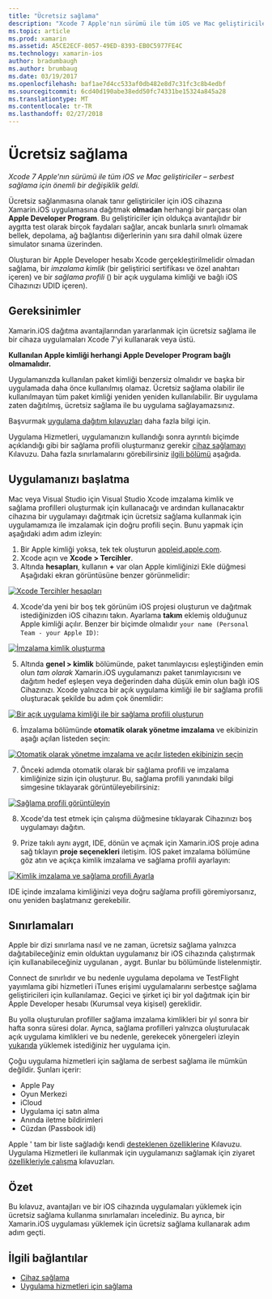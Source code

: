 ```yaml
---
title: "Ücretsiz sağlama"
description: "Xcode 7 Apple'nın sürümü ile tüm iOS ve Mac geliştiriciler – serbest sağlama için önemli bir değişiklik geldi."
ms.topic: article
ms.prod: xamarin
ms.assetid: A5CE2ECF-8057-49ED-8393-EB0C5977FE4C
ms.technology: xamarin-ios
author: bradumbaugh
ms.author: brumbaug
ms.date: 03/19/2017
ms.openlocfilehash: baf1ae7d4cc533af0db482e8d7c31fc3c8b4edbf
ms.sourcegitcommit: 6cd40d190abe38edd50fc74331be15324a845a28
ms.translationtype: MT
ms.contentlocale: tr-TR
ms.lasthandoff: 02/27/2018
---
```

# <a name="free-provisioning"></a>Ücretsiz sağlama

_Xcode 7 Apple'nın sürümü ile tüm iOS ve Mac geliştiriciler – serbest sağlama için önemli bir değişiklik geldi._

Ücretsiz sağlanmasına olanak tanır geliştiriciler için iOS cihazına Xamarin.iOS uygulamasına dağıtmak **olmadan** herhangi bir parçası olan **Apple Developer Program**. Bu geliştiriciler için oldukça avantajlıdır bir aygıtta test olarak birçok faydaları sağlar, ancak bunlarla sınırlı olmamak bellek, depolama, ağ bağlantısı diğerlerinin yanı sıra dahil olmak üzere simulator sınama üzerinden.

Oluşturan bir Apple Developer hesabı Xcode gerçekleştirilmelidir olmadan sağlama, bir *imzalama kimlik* (bir geliştirici sertifikası ve özel anahtarı içeren) ve bir *sağlama profili* () bir açık uygulama kimliği ve bağlı iOS Cihazınızı UDID içeren).

## <a name="requirements"></a>Gereksinimler

Xamarin.iOS dağıtma avantajlarından yararlanmak için ücretsiz sağlama ile bir cihaza uygulamaları Xcode 7'yi kullanarak veya üstü.

**Kullanılan Apple kimliği herhangi Apple Developer Program bağlı olmamalıdır.**

Uygulamanızda kullanılan paket kimliği benzersiz olmalıdır ve başka bir uygulamada daha önce kullanılmış olamaz. Ücretsiz sağlama olabilir ile kullanılmayan tüm paket kimliği yeniden yeniden kullanılabilir. Bir uygulama zaten dağıtılmış, ücretsiz sağlama ile bu uygulama sağlayamazsınız. 

Başvurmak [uygulama dağıtım kılavuzları](~/ios/deploy-test/app-distribution/index.md) daha fazla bilgi için.

Uygulama Hizmetleri, uygulamanızın kullandığı sonra ayrıntılı biçimde açıklandığı gibi bir sağlama profili oluşturmanız gerekir [cihaz sağlamayı](~/ios/get-started/installation/device-provisioning/index.md#appservices) Kılavuzu. Daha fazla sınırlamalarını görebilirsiniz [ilgili bölümü](#limitations) aşağıda.


## <a name="a-namelaunching--launching-your-app"></a><a name="launching" /> Uygulamanızı başlatma

Mac veya Visual Studio için Visual Studio Xcode imzalama kimlik ve sağlama profilleri oluşturmak için kullanacağı ve ardından kullanacaktır cihazına bir uygulamayı dağıtmak için ücretsiz sağlama kullanmak için uygulamamıza ile imzalamak için doğru profili seçin. Bunu yapmak için aşağıdaki adım adım izleyin:

1. Bir Apple kimliği yoksa, tek tek oluşturun [appleid.apple.com](https://appleid.apple.com/account).
2. Xcode açın ve **Xcode > Tercihler**.
3. Altında **hesapları**, kullanın  **+**  var olan Apple kimliğinizi Ekle düğmesi Aşağıdaki ekran görüntüsüne benzer görünmelidir:

  [ ![](free-provisioning-images/launchapp1.png "Xcode Tercihler hesapları")](free-provisioning-images/launchapp1.png)

4. Xcode'da yeni bir boş tek görünüm iOS projesi oluşturun ve dağıtmak istediğinizden iOS cihazını takın. Ayarlama **takım** eklemiş olduğunuz Apple kimliği açılır. Benzer bir biçimde olmalıdır `your name (Personal Team - your Apple ID)`:

  [ ![](free-provisioning-images/launchapp2.png "İmzalama kimlik oluşturma")](free-provisioning-images/launchapp2.png)

5. Altında **genel > kimlik** bölümünde, paket tanımlayıcısı eşleştiğinden emin olun _tam olarak_ Xamarin.iOS uygulamanızı paket tanımlayıcısını ve dağıtım hedef eşleşen veya değerinden daha düşük emin olun bağlı iOS Cihazınızı. Xcode yalnızca bir açık uygulama kimliği ile bir sağlama profili oluşturacak şekilde bu adım çok önemlidir:

  [![](free-provisioning-images/launchapp5.png "Bir açık uygulama kimliği ile bir sağlama profili oluşturun")](free-provisioning-images/launchapp5.png)

6. İmzalama bölümünde **otomatik olarak yönetme imzalama** ve ekibinizin aşağı açılan listeden seçin:

  [![](free-provisioning-images/launchapp6.png "Otomatik olarak yönetme imzalama ve açılır listeden ekibinizin seçin")](free-provisioning-images/launchapp6.png)

7. Önceki adımda otomatik olarak bir sağlama profili ve imzalama kimliğinize sizin için oluşturur. Bu, sağlama profili yanındaki bilgi simgesine tıklayarak görüntüleyebilirsiniz:

  [![](free-provisioning-images/launchapp7.png "Sağlama profili görüntüleyin")](free-provisioning-images/launchapp7.png)

8. Xcode'da test etmek için çalışma düğmesine tıklayarak Cihazınızı boş uygulamayı dağıtın.

9. Prize takılı aynı aygıt, IDE, dönün ve açmak için Xamarin.iOS proje adına sağ tıklayın **proje seçenekleri** iletişim. İOS paket imzalama bölümüne göz atın ve açıkça kimlik imzalama ve sağlama profili ayarlayın:

  [![](free-provisioning-images/launchapp8.png "Kimlik imzalama ve sağlama profili Ayarla")](free-provisioning-images/launchapp8.png)

IDE içinde imzalama kimliğinizi veya doğru sağlama profili göremiyorsanız, onu yeniden başlatmanız gerekebilir.


## <a name="a-namelimitations-limitations"></a><a name="limitations" />Sınırlamaları

Apple bir dizi sınırlama nasıl ve ne zaman, ücretsiz sağlama yalnızca dağıtabileceğiniz emin olduktan uygulamanız bir iOS cihazında çalıştırmak için kullanabileceğiniz uygulanan *,* aygıt. Bunlar bu bölümünde listelenmiştir.

Connect de sınırlıdır ve bu nedenle uygulama depolama ve TestFlight yayımlama gibi hizmetleri iTunes erişimi uygulamalarını serbestçe sağlama geliştiricileri için kullanılamaz. Geçici ve şirket içi bir yol dağıtmak için bir Apple Developer hesabı (Kurumsal veya kişisel) gereklidir.

Bu yolla oluşturulan profiller sağlama imzalama kimlikleri bir yıl sonra bir hafta sonra süresi dolar. Ayrıca, sağlama profilleri yalnızca oluşturulacak açık uygulama kimlikleri ve bu nedenle, gerekecek yönergeleri izleyin [yukarıda](#launching) yüklemek istediğiniz her uygulama için.

Çoğu uygulama hizmetleri için sağlama de serbest sağlama ile mümkün değildir. Şunları içerir:

- Apple Pay
- Oyun Merkezi
- iCloud
- Uygulama içi satın alma
- Anında iletme bildirimleri
- Cüzdan (Passbook idi)

Apple ' tam bir liste sağladığı kendi [desteklenen özelliklerine](https://developer.apple.com/library/prerelease/ios/documentation/IDEs/Conceptual/AppDistributionGuide/SupportedCapabilities/SupportedCapabilities.html#//apple_ref/doc/uid/TP40012582-CH38-SW1) Kılavuzu. Uygulama Hizmetleri ile kullanmak için uygulamanızı sağlamak için ziyaret [özellikleriyle çalışma](~/ios/deploy-test/provisioning/capabilities/index.md) kılavuzları.


## <a name="summary"></a>Özet

Bu kılavuz, avantajları ve bir iOS cihazında uygulamaları yüklemek için ücretsiz sağlama kullanma sınırlamaları incelediniz. Bu ayrıca, bir Xamarin.iOS uygulaması yüklemek için ücretsiz sağlama kullanarak adım adım geçti.

## <a name="related-links"></a>İlgili bağlantılar

- [Cihaz sağlama](~/ios/get-started/installation/device-provisioning/index.md)
- [Uygulama hizmetleri için sağlama](~/ios/get-started/installation/device-provisioning/index.md#appservices)
